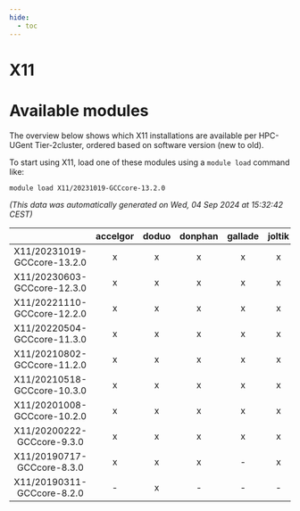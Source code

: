 ```yaml
---
hide:
  - toc
---
```


X11
===

# Available modules


The overview below shows which X11 installations are available per HPC-UGent Tier-2cluster, ordered based on software version (new to old).

To start using X11, load one of these modules using a `module load` command like:

```shell
module load X11/20231019-GCCcore-13.2.0
```

*(This data was automatically generated on Wed, 04 Sep 2024 at 15:32:42 CEST)*  

| |accelgor|doduo|donphan|gallade|joltik|shinx|skitty|
| :---: | :---: | :---: | :---: | :---: | :---: | :---: | :---: |
|X11/20231019-GCCcore-13.2.0|x|x|x|x|x|x|x|
|X11/20230603-GCCcore-12.3.0|x|x|x|x|x|x|x|
|X11/20221110-GCCcore-12.2.0|x|x|x|x|x|x|x|
|X11/20220504-GCCcore-11.3.0|x|x|x|x|x|x|x|
|X11/20210802-GCCcore-11.2.0|x|x|x|x|x|-|x|
|X11/20210518-GCCcore-10.3.0|x|x|x|x|x|-|x|
|X11/20201008-GCCcore-10.2.0|x|x|x|x|x|-|x|
|X11/20200222-GCCcore-9.3.0|x|x|x|x|x|-|x|
|X11/20190717-GCCcore-8.3.0|x|x|x|-|x|-|x|
|X11/20190311-GCCcore-8.2.0|-|x|-|-|-|-|-|
